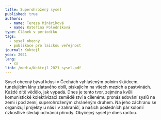 ```yaml
---
title: Superohrožený sysel
published: true
authors:
  - name: Tereza Mináriková
  - name: Kateřina Poledníková
type: Článek v periodiku
tags:
  - sysel obecný
  - publikace pro laickou veřejnost
journal: Koktejl
year: 2021
lang:
  - cs
link: /media/Koktejl_2021_sysel.pdf
---
```

Sysel obecný býval kdysi v Čechách vyhlášeným polním škůdcem, tunelujícím lány zlatavého obilí, pískajícím na všech mezích a pastvinách. Každé dítě vědělo, jak vypadá. Dnes je tento tvor, zejména kvůli komunistické kolektivizaci zemědělství a cílenému pronásledování syslů na zemi i pod zemí, superohroženým chráněným druhem. Na jeho záchranu se organizují projekty u nás i v zahraničí, a našich posledních pár kolonií úzkostlivě sledují ochránci přírody. Obyčejný sysel je dnes raritou.
